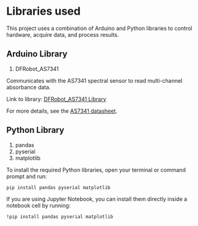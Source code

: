 # Libraries used
This project uses a combination of Arduino and Python libraries to control hardware, acquire data, and process results.


## Arduino Library 
1. DFRobot_AS7341

Communicates with the AS7341 spectral sensor to read multi-channel absorbance data.

Link to library: [DFRobot_AS7341 Library](https://github.com/DFRobot/DFRobot_AS7341)

For more details, see the [AS7341 datasheet](https://wiki.dfrobot.com/AS7341_Visible_Light_Sensor_SKU_SEN0365).


## Python Library
1. pandas
2. pyserial
3. matplotlib

To install the required Python libraries, open your terminal or command prompt and run:

`pip install pandas pyserial matplotlib`

If you are using Jupyter Notebook, you can install them directly inside a notebook cell by running:

`!pip install pandas pyserial matplotlib`

